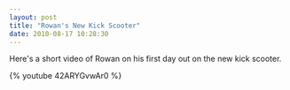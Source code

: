 ```yaml
---
layout: post
title: "Rowan's New Kick Scooter"
date: 2010-08-17 10:28:30
---
```

Here's a short video of Rowan on his first day out on the new kick scooter.

{% youtube 42ARYGvwAr0 %}

